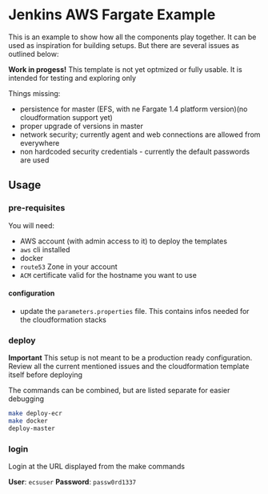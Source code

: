 # Jenkins AWS Fargate Example

This is an example to show how all the components play together. It can be used as inspiration for building setups. But there are several issues as outlined below:

**Work in progess!** This template is not yet optmized or fully usable. It is intended for testing and exploring only

Things missing:

-   persistence for master (EFS, with ne Fargate 1.4 platform version)(no cloudformation support yet)
-   proper upgrade of versions in master
-   network security; currently agent and web connections are allowed from everywhere
-   non hardcoded security credentials - currently the default passwords are used

## Usage

### pre-requisites

You will need:

-   AWS account (with admin access to it) to deploy the templates
-   `aws` cli installed
-   docker
-   `route53` Zone in your account
-   `ACM` certificate valid for the hostname you want to use

#### configuration

-   update the `parameters.properties` file. This contains infos needed for the cloudformation stacks

### deploy

**Important** This setup is not meant to be a production ready configuration. Review all the current mentioned issues and the cloudformation template itself before deploying

The commands can be combined, but are listed separate for easier debugging

```bash
make deploy-ecr
make docker
deploy-master
```

### login

Login at the URL displayed from the make commands

**User**: `ecsuser`
**Password**: `passw0rd1337`
